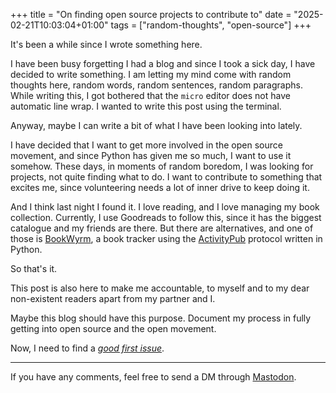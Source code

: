 +++
title = "On finding open source projects to contribute to"
date = "2025-02-21T10:03:04+01:00"
tags = ["random-thoughts", "open-source"]
+++

It's been a while since I wrote something here.

I have been busy forgetting I had a blog and since I took a sick day, I have decided to write something. I am letting my mind come with random thoughts here, 
random words, random sentences, random paragraphs.
While writing this, I got bothered that the `micro` editor does not have automatic line wrap. I wanted to write this post using the terminal.

Anyway, maybe I can write a bit of what I have been looking into lately.

I have decided that I want to get more involved in the open source movement, and since Python has given me so much, I want to use it somehow.
These days, in moments of random boredom, I was looking for projects, not quite finding what to do. I want to contribute to something that excites me,
since volunteering needs a lot of inner drive to keep doing it.

And I think last night I found it. I love reading, and I love managing my book collection. Currently, I use Goodreads to follow this, since it has the biggest
catalogue and my friends are there. But there are alternatives, and one of those is [BookWyrm](http://joinbookwyrm.com/), a book tracker using the [ActivityPub](https://activitypub.rocks) protocol written in Python.

So that's it.

This post is also here to make me accountable, to myself and to my dear non-existent readers apart from my partner and I.

Maybe this blog should have this purpose. Document my process in fully getting into open source and the open movement.

Now, I need to find a [_good first issue_](https://github.com/bookwyrm-social/bookwyrm/issues?q=is%3Aissue%20state%3Aopen%20label%3A%22good%20first%20issue%22).

---

If you have any comments, feel free to send a DM through [Mastodon](.Site.Params.mastodonUrl).
